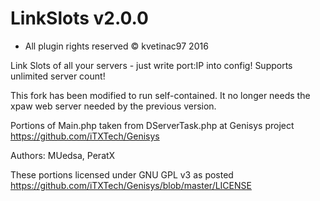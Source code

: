 LinkSlots v2.0.0
===================================
- All plugin rights reserved © kvetinac97 2016

Link Slots of all your servers - just write port:IP into config!
Supports unlimited server count!

This fork has been modified to run self-contained. It no longer needs the xpaw web server needed by the previous version.

Portions of Main.php taken from DServerTask.php at Genisys project https://github.com/iTXTech/Genisys

Authors: MUedsa, PeratX

These portions licensed under GNU GPL v3 as posted https://github.com/iTXTech/Genisys/blob/master/LICENSE
